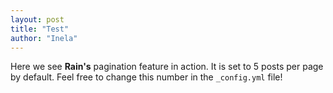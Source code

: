 ```yaml
---
layout: post
title: "Test"
author: "Inela"
---
```


Here we see **Rain's** pagination feature in action. It is set to 5 posts per page by default. Feel free to change this number in the `_config.yml` file!
